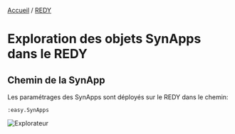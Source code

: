 [Accueil](../) / [REDY](index.md)

# Exploration des objets SynApps dans le REDY

## Chemin de la SynApp

Les paramétrages des SynApps sont déployés sur le REDY dans le chemin:

```TEXT
:easy.SynApps
```

![Explorateur](/assets/explore.png)
